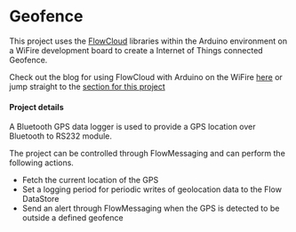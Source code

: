 # Geofence

This project uses the [FlowCloud](http://flow.imgtec.com/developers/) libraries within the Arduino environment on a WiFire development board to create a Internet of Things connected 
Geofence.

Check out the blog for using FlowCloud with Arduino on the WiFire [here](link-not-implemented) or jump straight to the [section for this project](link-not-implemented)

<!-- Image goes here -->

#### Project details

A Bluetooth GPS data logger is used to provide a GPS location over Bluetooth to RS232 module.

The project can be controlled through FlowMessaging and can perform the following actions.

- Fetch the current location of the GPS
- Set a logging period for periodic writes of geolocation data to the Flow DataStore
- Send an alert through FlowMessaging when the GPS is detected to be outside a defined geofence


